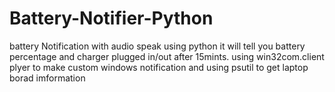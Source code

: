 # Battery-Notifier-Python
battery Notification with audio speak using python 
it will tell you battery percentage and charger plugged in/out after 15mints.
using win32com.client plyer to make custom windows notification
and using psutil to get laptop borad imformation 
